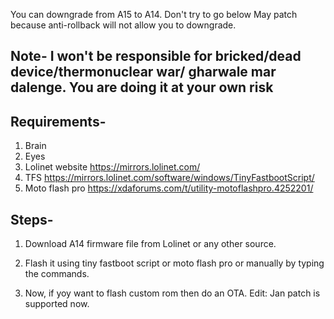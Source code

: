You can downgrade from A15 to A14. Don't try to go below May patch because anti-rollback will not allow you to downgrade.

## Note- I won't be responsible for bricked/dead device/thermonuclear war/ gharwale mar dalenge. You are doing it at your own risk

## Requirements-

1. Brain
2. Eyes
3. Lolinet website https://mirrors.lolinet.com/
4. TFS https://mirrors.lolinet.com/software/windows/TinyFastbootScript/
5. Moto flash pro https://xdaforums.com/t/utility-motoflashpro.4252201/

## Steps-

1. Download A14 firmware file from Lolinet or any other source.

2. Flash it using tiny fastboot script or moto flash pro or manually by typing the commands.

3. Now, if yoy want to flash custom rom then do an OTA.
Edit: Jan patch is supported now.